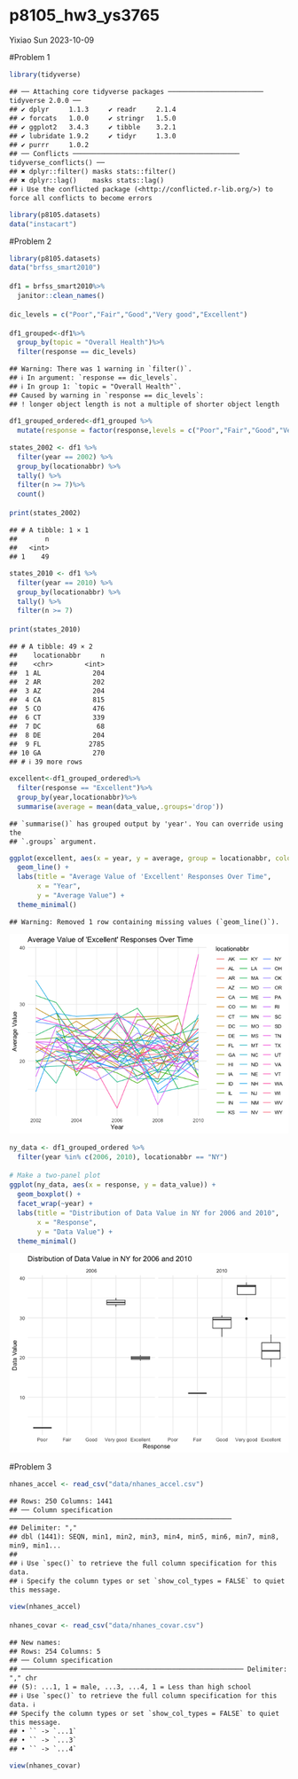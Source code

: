 p8105_hw3_ys3765
================
Yixiao Sun
2023-10-09

\#Problem 1

``` r
library(tidyverse)
```

    ## ── Attaching core tidyverse packages ──────────────────────── tidyverse 2.0.0 ──
    ## ✔ dplyr     1.1.3     ✔ readr     2.1.4
    ## ✔ forcats   1.0.0     ✔ stringr   1.5.0
    ## ✔ ggplot2   3.4.3     ✔ tibble    3.2.1
    ## ✔ lubridate 1.9.2     ✔ tidyr     1.3.0
    ## ✔ purrr     1.0.2     
    ## ── Conflicts ────────────────────────────────────────── tidyverse_conflicts() ──
    ## ✖ dplyr::filter() masks stats::filter()
    ## ✖ dplyr::lag()    masks stats::lag()
    ## ℹ Use the conflicted package (<http://conflicted.r-lib.org/>) to force all conflicts to become errors

``` r
library(p8105.datasets)
data("instacart")
```

\#Problem 2

``` r
library(p8105.datasets)
data("brfss_smart2010")

df1 = brfss_smart2010%>%
  janitor::clean_names()

dic_levels = c("Poor","Fair","Good","Very good","Excellent")

df1_grouped<-df1%>%
  group_by(topic = "Overall Health")%>%
  filter(response == dic_levels)
```

    ## Warning: There was 1 warning in `filter()`.
    ## ℹ In argument: `response == dic_levels`.
    ## ℹ In group 1: `topic = "Overall Health"`.
    ## Caused by warning in `response == dic_levels`:
    ## ! longer object length is not a multiple of shorter object length

``` r
df1_grouped_ordered<-df1_grouped %>%
  mutate(response = factor(response,levels = c("Poor","Fair","Good","Very good","Excellent"), ordered=TRUE))
```

``` r
states_2002 <- df1 %>%
  filter(year == 2002) %>%
  group_by(locationabbr) %>%
  tally() %>%
  filter(n >= 7)%>%
  count()

print(states_2002)
```

    ## # A tibble: 1 × 1
    ##       n
    ##   <int>
    ## 1    49

``` r
states_2010 <- df1 %>%
  filter(year == 2010) %>%
  group_by(locationabbr) %>%
  tally() %>%
  filter(n >= 7)

print(states_2010)
```

    ## # A tibble: 49 × 2
    ##    locationabbr     n
    ##    <chr>        <int>
    ##  1 AL             204
    ##  2 AR             202
    ##  3 AZ             204
    ##  4 CA             815
    ##  5 CO             476
    ##  6 CT             339
    ##  7 DC              68
    ##  8 DE             204
    ##  9 FL            2785
    ## 10 GA             270
    ## # ℹ 39 more rows

``` r
excellent<-df1_grouped_ordered%>%
  filter(response == "Excellent")%>%
  group_by(year,locationabbr)%>%
  summarise(average = mean(data_value,.groups='drop'))
```

    ## `summarise()` has grouped output by 'year'. You can override using the
    ## `.groups` argument.

``` r
ggplot(excellent, aes(x = year, y = average, group = locationabbr, color = locationabbr)) +
  geom_line() +
  labs(title = "Average Value of 'Excellent' Responses Over Time", 
       x = "Year", 
       y = "Average Value") +
  theme_minimal() 
```

    ## Warning: Removed 1 row containing missing values (`geom_line()`).

![](p8105_hw3_ys3765_files/figure-gfm/construct-1.png)<!-- -->

``` r
ny_data <- df1_grouped_ordered %>%
  filter(year %in% c(2006, 2010), locationabbr == "NY")

# Make a two-panel plot
ggplot(ny_data, aes(x = response, y = data_value)) +
  geom_boxplot() +
  facet_wrap(~year) +
  labs(title = "Distribution of Data Value in NY for 2006 and 2010", 
       x = "Response", 
       y = "Data Value") +
  theme_minimal()
```

![](p8105_hw3_ys3765_files/figure-gfm/two_panel%20plot-1.png)<!-- -->

\#Problem 3

``` r
nhanes_accel <- read_csv("data/nhanes_accel.csv")
```

    ## Rows: 250 Columns: 1441
    ## ── Column specification ────────────────────────────────────────────────────────
    ## Delimiter: ","
    ## dbl (1441): SEQN, min1, min2, min3, min4, min5, min6, min7, min8, min9, min1...
    ## 
    ## ℹ Use `spec()` to retrieve the full column specification for this data.
    ## ℹ Specify the column types or set `show_col_types = FALSE` to quiet this message.

``` r
view(nhanes_accel)

nhanes_covar <- read_csv("data/nhanes_covar.csv")
```

    ## New names:
    ## Rows: 254 Columns: 5
    ## ── Column specification
    ## ──────────────────────────────────────────────────────── Delimiter: "," chr
    ## (5): ...1, 1 = male, ...3, ...4, 1 = Less than high school
    ## ℹ Use `spec()` to retrieve the full column specification for this data. ℹ
    ## Specify the column types or set `show_col_types = FALSE` to quiet this message.
    ## • `` -> `...1`
    ## • `` -> `...3`
    ## • `` -> `...4`

``` r
view(nhanes_covar)
```
